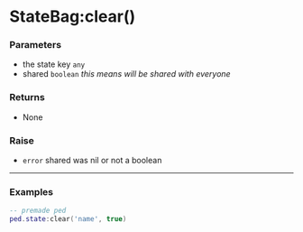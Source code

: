 # StateBag:clear()

### Parameters

- the state key `any`
- shared `boolean` *this means will be shared with everyone*

### Returns

- None

### Raise

- `error` shared was nil or not a boolean

---

### Examples
```lua
-- premade ped
ped.state:clear('name', true)
```